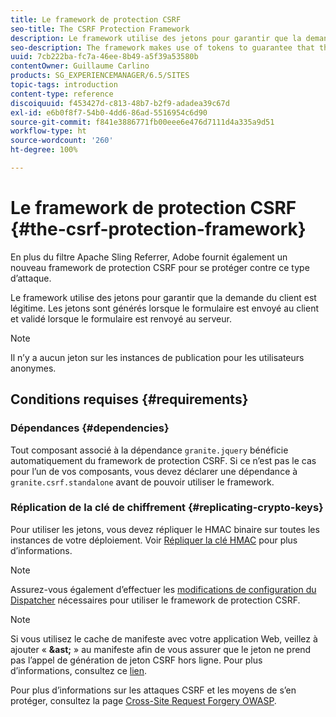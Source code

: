 ```yaml
---
title: Le framework de protection CSRF
seo-title: The CSRF Protection Framework
description: Le framework utilise des jetons pour garantir que la demande du client est légitime
seo-description: The framework makes use of tokens to guarantee that the client request is legitimate
uuid: 7cb222ba-fc7a-46ee-8b49-a5f39a53580b
contentOwner: Guillaume Carlino
products: SG_EXPERIENCEMANAGER/6.5/SITES
topic-tags: introduction
content-type: reference
discoiquuid: f453427d-c813-48b7-b2f9-adadea39c67d
exl-id: e6b0f8f7-54b0-4dd6-86ad-5516954c6d90
source-git-commit: f841e3886771fb00eee6e476d7111d4a335a9d51
workflow-type: ht
source-wordcount: '260'
ht-degree: 100%

---
```


# Le framework de protection CSRF {#the-csrf-protection-framework}

En plus du filtre Apache Sling Referrer, Adobe fournit également un nouveau framework de protection CSRF pour se protéger contre ce type d’attaque.

Le framework utilise des jetons pour garantir que la demande du client est légitime. Les jetons sont générés lorsque le formulaire est envoyé au client et validé lorsque le formulaire est renvoyé au serveur.

>[!NOTE]
>
>Il n’y a aucun jeton sur les instances de publication pour les utilisateurs anonymes.

## Conditions requises {#requirements}

### Dépendances {#dependencies}

Tout composant associé à la dépendance `granite.jquery` bénéficie automatiquement du framework de protection CSRF. Si ce n’est pas le cas pour l’un de vos composants, vous devez déclarer une dépendance à `granite.csrf.standalone` avant de pouvoir utiliser le framework.

### Réplication de la clé de chiffrement {#replicating-crypto-keys}

Pour utiliser les jetons, vous devez répliquer le HMAC binaire sur toutes les instances de votre déploiement. Voir [Répliquer la clé HMAC](/help/sites-administering/encapsulated-token.md#replicating-the-hmac-key) pour plus d’informations.

>[!NOTE]
>
>Assurez-vous également d’effectuer les [modifications de configuration du Dispatcher](https://helpx.adobe.com/fr/experience-manager/dispatcher/user-guide.html) nécessaires pour utiliser le framework de protection CSRF.

>[!NOTE]
>
>Si vous utilisez le cache de manifeste avec votre application Web, veillez à ajouter « **&amp;ast;** » au manifeste afin de vous assurer que le jeton ne prend pas l’appel de génération de jeton CSRF hors ligne. Pour plus d’informations, consultez ce [lien](https://www.w3.org/TR/offline-Webapps/).
>
>Pour plus d’informations sur les attaques CSRF et les moyens de s’en protéger, consultez la page [Cross-Site Request Forgery OWASP](https://owasp.org/www-community/attacks/csrf).
